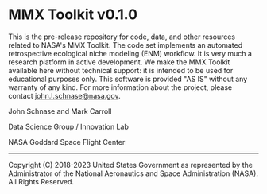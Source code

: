 # MMX Toolkit v0.1.0

This is the pre-release repository for code, data, and other resources related to NASA's MMX Toolkit. The code set implements an automated retrospective ecological niche modeling (ENM) workflow. It is very much a research platform in active development. We make the MMX Toolkit available here without technical support: it is intended to be used for educational purposes only. This software is provided "AS IS" without any warranty of any kind. For more information about the project, please contact john.l.schnase@nasa.gov.

John Schnase and Mark Carroll

Data Science Group / Innovation Lab

NASA Goddard Space Flight Center


_____
Copyright (C) 2018-2023 United States Government as represented by the Administrator of the National Aeronautics and Space Administration (NASA). All Rights Reserved.

